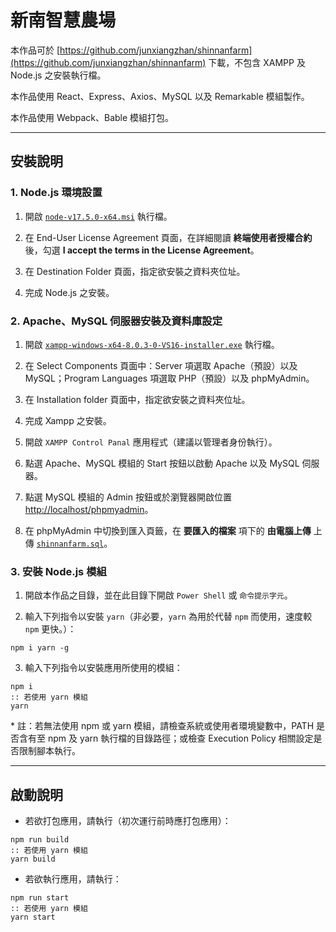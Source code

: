 # 新南智慧農場

本作品可於 [https://github.com/junxiangzhan/shinnanfarm](https://github.com/junxiangzhan/shinnanfarm) 下載，不包含 XAMPP 及 Node.js 之安裝執行檔。

本作品使用 React、Express、Axios、MySQL 以及 Remarkable 模組製作。

本作品使用 Webpack、Bable 模組打包。

- - - - - -

## 安裝說明

### 1. Node.js 環境設置

1. 開啟 [`node-v17.5.0-x64.msi`](node-v17.5.0-x64.msi) 執行檔。

2. 在 End-User License Agreement 頁面，在詳細閱讀 **終端使用者授權合約** 後，勾選 **I accept the terms in the License Agreement**。

3. 在 Destination Folder 頁面，指定欲安裝之資料夾位址。

4. 完成 Node.js 之安裝。

### 2. Apache、MySQL 伺服器安裝及資料庫設定

1. 開啟 [`xampp-windows-x64-8.0.3-0-VS16-installer.exe`](xampp-windows-x64-8.0.3-0-VS16-installer.exe) 執行檔。

2. 在 Select Components 頁面中：Server 項選取 Apache（預設）以及 MySQL；Program Languages 項選取 PHP（預設）以及 phpMyAdmin。

3. 在 Installation folder 頁面中，指定欲安裝之資料夾位址。

4. 完成 Xampp 之安裝。

5. 開啟 `XAMPP Control Panal` 應用程式（建議以管理者身份執行）。

6. 點選 Apache、MySQL 模組的 Start 按鈕以啟動 Apache 以及 MySQL 伺服器。

7. 點選 MySQL 模組的 Admin 按鈕或於瀏覽器開啟位置 [http://localhost/phpmyadmin](http://localhost/phpmyadmin)。

8. 在 phpMyAdmin 中切換到匯入頁籤，在 **要匯入的檔案** 項下的 **由電腦上傳** 上傳 [`shinnanfarm.sql`](shinnanfarm.sql)。

### 3. 安裝 Node.js 模組

1. 開啟本作品之目錄，並在此目錄下開啟 `Power Shell` 或 `命令提示字元`。

2. 輸入下列指令以安裝 `yarn`（非必要，`yarn` 為用於代替 `npm` 而使用，速度較 `npm` 更快。）：

```
npm i yarn -g
```

3. 輸入下列指令以安裝應用所使用的模組：

```
npm i
:: 若使用 yarn 模組
yarn
```

\* 註：若無法使用 npm 或 yarn 模組，請檢查系統或使用者環境變數中，PATH 是否含有至 npm 及 yarn 執行檔的目錄路徑；或檢查 Execution Policy 相關設定是否限制腳本執行。

- - - - - -

## 啟動說明

* 若欲打包應用，請執行（初次運行前時應打包應用）：

```
npm run build
:: 若使用 yarn 模組
yarn build
```

* 若欲執行應用，請執行：

```
npm run start
:: 若使用 yarn 模組
yarn start
```